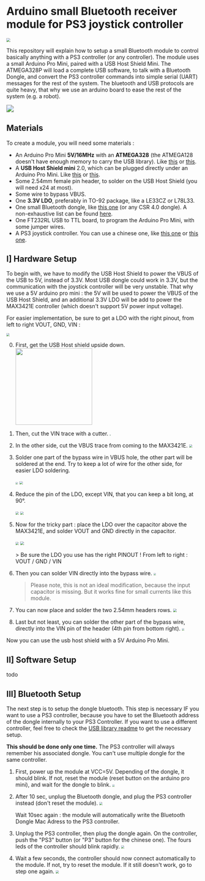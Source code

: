 # Arduino small Bluetooth receiver module for PS3 joystick controller

<img src="img\bt_module_full_v2.png" style="zoom:60%;" />

This repository will explain how to setup a small Bluetooth module to control basically anything with a PS3 controller (or any controller). The module uses a small Arduino Pro Mini, paired with a USB Host Shield Mini. The ATMEGA328P will load a complete USB software, to talk with a Bluetooth Dongle, and convert the PS3 controller commands into simple serial (UART) messages for the rest of the system. The bluetooth and USB protocols are quite heavy, that why we use an arduino board to ease the rest of the system (e.g. a robot).



<img src="img\module_diagram.svg" style="zoom:120%;" />



## Materials

To create a module, you will need some materials :

- An Arduino Pro Mini **5V/16MHz** with an **ATMEGA328** (the ATMEGA128 doesn't have enough memory to carry the USB library). Like [this](https://www.aliexpress.com/item/1005001621723982.html) or [this](https://www.digikey.com/en/products/detail/sparkfun-electronics/DEV-11113/5140820).
- A **USB Host Shield mini** 2.0, which can be plugged directly under an Arduino Pro Mini. Like [this](https://www.aliexpress.com/item/1005004123059904.html) or [this](https://www.amazon.com/1pcs-Mini-Host-Shield-Development/dp/B085X1MG5J/).
- Some 2.54mm female pin header, to solder on the USB Host Shield (you will need x24 at most).
- Some wire to bypass VBUS.
- One **3.3V LDO**, preferably in TO-92 package, like a LE33CZ or L78L33.
- One small Bluetooth dongle, like [this one](https://www.aliexpress.com/item/33002451753.html) (or any CSR 4.0 dongle). A non-exhaustive list can be found [here](https://github.com/felis/USB_Host_Shield_2.0/wiki/Bluetooth-dongles).
- One FT232RL USB to TTL board, to program the Arduino Pro Mini, with some jumper wires.
- A PS3 joystick controller. You can use a chinese one, like [this one](https://www.aliexpress.com/item/4001296810227.html) or [this one](https://www.amazon.fr/Molyhood-Playstation3-Bluetooth-Vibration-T%C3%A9l%C3%A9commande/dp/B07YKYZVMB/).



## I] Hardware Setup

To begin with, we have to modify the USB Host Shield to power the VBUS of the USB to 5V, instead of 3.3V. Most USB dongle could work in 3.3V, but the communication with the joystick controller will be very unstable. That why we use a 5V arduino pro mini : the 5V will be used to power the VBUS of the USB Host Shield, and an additional 3.3V LDO will be add to power the MAX3421E controller (which doesn't support 5V power input voltage).

For easier implementation, be sure to get a LDO with the right pinout, from left to right VOUT, GND, VIN :

<img src="img\LE33CZ_pinout.png" style="zoom:50%;" />



0. First, get the USB Host shield upside down.
    <img src="img\HW_00.png" width="200" />

1. Then, cut the VIN trace with a cutter.
   <img src="img\HW_01.png" style="zoom:20%;" />

2. In the other side, cut the VBUS trace from coming to the MAX3421E.
   <img src="img\HW_02.png" style="zoom:50%;" />

3. Solder one part of the bypass wire in VBUS hole, the other part will be soldered at the end. Try to keep a lot of wire for the other side, for easier LDO soldering. 
   <p float="left">
     <img src="img\HW_03.png" style="zoom:40%;" />
     <img src="img\HW_04.png" style="zoom:55%;" />
   </p>

4. Reduce the pin of the LDO, except VIN, that you can keep a bit long, at 90°.
   
   <p float="left">
     <img src="img\HW_05.png" style="zoom:50%;" />
     <img src="img\HW_05b.png" style="zoom:55%;" />
   </p>
   
5. Now for the tricky part : place the LDO over the capacitor above the MAX3421E, and solder VOUT and GND directly in the capacitor.

   <p float="left">
     <img src="img\HW_06.png" style="zoom:54%;" />
     <img src="img\HW_07.png" style="zoom:60%;" />
   </p>
   > Be sure the LDO you use has the right PINOUT ! From left to right : VOUT / GND / VIN

6. Then you can solder VIN directly into the bypass wire.
    <img src="img\HW_08.png" style="zoom:40%;" />

    > Please note, this is not an ideal modification, because the input capacitor is missing. But it works fine for small currents like this module.

7. You can now place and solder the two 2.54mm headers rows.
    <img src="img\HW_09.png" style="zoom:60%;" />

8. Last but not least, you can solder the other part of the bypass wire, directly into the VIN pin of the header (4th pin from bottom right).
    <img src="img\HW_10.png" style="zoom:40%;" />



Now you can use the usb host shield with a 5V Arduino Pro Mini.



## II] Software Setup

todo

## III] Bluetooth Setup

The next step is to setup the dongle bluetooth. This step is necessary IF you want to use a PS3 controller, because you have to set the Bluetooth address of the dongle internally to your PS3 Controller. If you want to use a different controller, feel free to check the [USB library readme](https://github.com/felis/USB_Host_Shield_2.0) to get the necessary setup.

**This should be done only one time.** The PS3 controller will always remember his associated dongle. You can't use multiple dongle for the same controller.



1. First, power up the module at VCC=5V. Depending of the dongle, it should blink. If not, reset the module (reset button on the arduino pro mini), and wait for the dongle to blink.
   <img src="img\BT_01.png" style="zoom:40%;" />

2. After 10 sec, unplug the Bluetooth dongle, and plug the PS3 controller instead (don't reset the module).
   <img src="img\BT_02.png" style="zoom:50%;" />

   Wait 10sec again : the module will automatically write the Bluetooth Dongle Mac Adress to the PS3 controller.

3. Unplug the PS3 controller, then plug the dongle again. On the controller, push the "PS3" button (or "P3" button for the chinese one). The fours leds of the controller should blink rapidly.
   <img src="img\BT_03.png" style="zoom:50%;" />
   
4. Wait a few seconds, the controller should now connect automatically to the module. If not, try to reset the module. If it still doesn't work, go to step one again.
   <img src="img\BT_04.png" style="zoom:50%;" />

